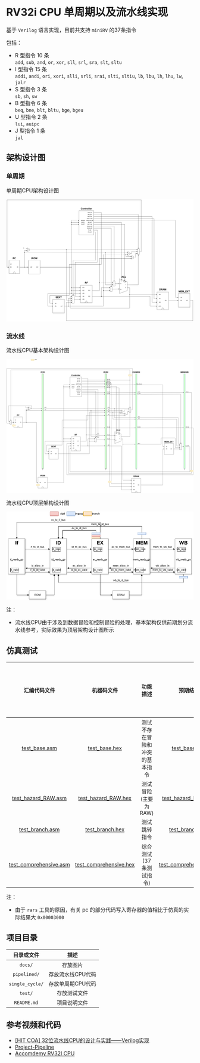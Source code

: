 # RV32i CPU 单周期以及流水线实现

基于 `Verilog` 语言实现，目前共支持 `miniRV` 的37条指令

包括：

* R 型指令 10 条  
  `add`, `sub`, `and`, `or`, `xor`, `sll`, `srl`, `sra`, `slt`, `sltu`
* I 型指令 15 条  
  `addi`, `andi`, `ori`, `xori`, `slli`, `srli`, `srai`, `slti`, `sltiu`, `lb`, `lbu`, `lh`, `lhu`, `lw`, `jalr`
* S 型指令 3 条  
  `sb`, `sh`, `sw`
* B 型指令 6 条  
  `beq`, `bne`, `blt`, `bltu`, `bge`, `bgeu`
* U 型指令 2 条  
  `lui`, `auipc`
* J 型指令 1 条  
  `jal`

## 架构设计图

### 单周期

单周期CPU架构设计图

![单周期CPU架构设计图](./docs/sing_cycle_cpu.drawio.png)

### 流水线

流水线CPU基本架构设计图

![流水线CPU基本架构设计图](./docs/pipelined_cpu_base.drawio.png)

流水线CPU顶层架构设计图

![流水线CPU顶层架构设计图](./docs/pipelined_cpu_top.drawio.png)

注：

* 流水线CPU由于涉及到数据冒险和控制冒险的处理，基本架构仅供前期划分流水线参考，实际效果为顶层架构设计图所示

## 仿真测试

|汇编代码文件|机器码文件|功能描述|预期结果|单周期测试结果|流水线测试结果|
|:---:|:---:|:---:|:---:|:---:|:---:|
|[test_base.asm](./test/test_base.asm)|[test_base.hex](./test/test_base.hex)|测试不存在冒险和冲突的基本指令|[test_base.png](./docs/test_base.png)|✅|✅|
|[test_hazard_RAW.asm](./test/test_hazard_RAW.asm)|[test_hazard_RAW.hex](./test/test_hazard_RAW.hex)|测试冒险(主要为RAW)|[test_hazard_RAW.png](./docs/test_hazard_RAW.png) |✅|✅|
|[test_branch.asm](./test/test_branch.asm)|[test_branch.hex](./test/test_branch.hex)|测试跳转指令|[test_branch.png](./docs/test_branch.png)|✅|✅|
|[test_comprehensive.asm](./test/test_comprehensive.asm)|[test_comprehensive.hex](./test/test_comprehensive.hex)|综合测试(37条测试指令)|[test_comprehensive.png](./docs/test_comprehensive.png)|✅|✅|

注：

* 由于 `rars` 工具的原因，有关 pc 的部分代码写入寄存器的值相比于仿真的实际结果大 `0x00003000`

## 项目目录

|目录或文件|描述|
|:---:|:---:|
|`docs/`|存放图片|
|`pipelined/`|存放流水线CPU代码|
|`single_cycle/`|存放单周期CPU代码|
|`test/`|存放测试文件|
|`README.md`|项目说明文件|

## 参考视频和代码

* [[HIT COA] 32位流水线CPU的设计与实践——Verilog实现](https://www.bilibili.com/video/BV1xzBHYgE3c)
* [Project-Pipeline](https://github.com/FlyMachinee/project-pipeline)
* [Accomdemy RV32I CPU](https://github.com/accomdemy/accomdemy_rv32i)
